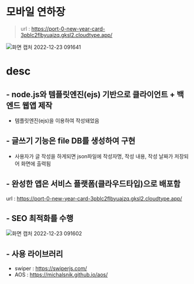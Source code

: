 # 모바일 연하장
> url : https://port-0-new-year-card-3pblc2flbyuajzq.gksl2.cloudtype.app/

![화면 캡처 2022-12-23 091641](https://user-images.githubusercontent.com/103430498/209246496-bd7b26ef-8233-4ee7-9e34-a9119ba9dae6.png)


# desc


## - node.js와 템플릿엔진(ejs) 기반으로 클라이언트 + 백엔드 웹앱 제작

- 템플릿엔진(ejs)을 이용하여 작성돼었음 

## - 글쓰기 기능은 file DB를 생성하여 구현

- 사용자가 글 작성을 하게되면 json파일에 작성자명, 작성 내용, 작성 날짜가 저장되어 화면에 출력됨 

## - 완성한 앱은 서비스 플랫폼(클라우드타입)으로 배포함

url : https://port-0-new-year-card-3pblc2flbyuajzq.gksl2.cloudtype.app/ 


## - SEO 최적화를 수행

![화면 캡처 2022-12-23 091602](https://user-images.githubusercontent.com/103430498/209246429-cdc57526-375b-4725-aba3-990fa07a81f5.png)

## - 사용 라이브러리

- swiper : https://swiperjs.com/
- AOS : https://michalsnik.github.io/aos/

